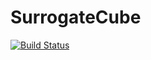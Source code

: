 # SurrogateCube

[![Build Status](https://travis-ci.org/meggart/SurrogateCube.jl.svg?branch=master)](https://travis-ci.org/meggart/SurrogateCube.jl)
